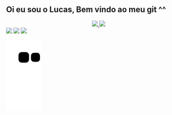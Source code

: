 ## Oi eu sou o Lucas, Bem vindo ao meu git ^^
<div align="center">
  <a href="https://github.com/SweeT-Dev">
  <img height="180em" src="https://github-readme-stats.vercel.app/api?username=SweeT-Dev&show_icons=true&theme=dark&include_all_commits=true&count_private=true"/>
  <img height="180em" src="https://github-readme-stats.vercel.app/api/top-langs/?username=SweeT-Dev&layout=compact&langs_count=7&theme=dark"/>
</div>
 
<div>
 <a href="https://discord.gg/wagxzStdcR" target="_blank"><img src="https://img.shields.io/badge/Telegram-2CA5E0?style=for-the-badge&logo=telegram&logoColor=white" target="_blank"></a> 
  <a href = "mailto:contatorafaballerini@gmail.com"><img src="https://img.shields.io/badge/-Gmail-%23333?style=for-the-badge&logo=gmail&logoColor=white" target="_blank"></a>
  <a href="https://www.linkedin.com/in/lucas-mota-987a6620b/" target="_blank"><img src="https://img.shields.io/badge/-LinkedIn-%230077B5?style=for-the-badge&logo=linkedin&logoColor=white" target="_blank"></a> 
 
  ![Snake animation](https://github.com/SweeT-Dev/SweeT-Dev/blob/output/github-contribution-grid-snake.svg)
 
</div>

